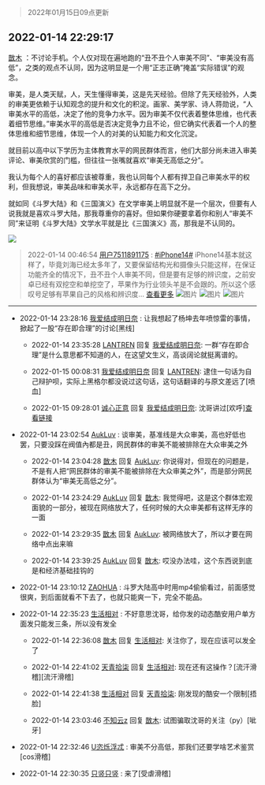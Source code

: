 > 2022年01月15日09点更新
<link rel="stylesheet" href="https://cdn.jsdelivr.net/gh/taotie6/sampleJSON@main/css/photo_show.css">
<meta name="referrer" content="no-referrer" />


 ## 2022-01-14 22:29:17 

 [㪚木](https://www.coolapk.com/feed/32825560?shareKey=Zjc4NWQwNzk1NmNiNjFlMThmZmE~) ：不讨论手机。个人仅对现在遍地跑的“丑不丑个人审美不同”、“审美没有高低”，之类的观点不认同，因为这明显是一个用“正志正确”掩盖“实际错误”的观念。

审美，是人类天赋，人，天生懂得审美，这是先天经验。但除了先天经验外，人类的审美更依赖于认知观念的提升和文化的积淀<!--break-->。画家、美学家、诗人蒋勋说，“人审美水平的高低，决定了他的竞争力水平。因为审美不仅代表着整体思维，也代表着细节思维。”审美水平的高低是否决定竞争力且不论，但它确实代表着一个人的整体思维和细节思维，体现一个人的对美的认知能力和文化沉淀。

就目前以高中以下学历为主体教育水平的网民群体而言，他们大部分尚未进入审美评论、审美欣赏的门槛，但往往一张嘴就喜欢“审美无高低之分”。

我认为每个人的喜好都应该被尊重，我也认同每个人都有捍卫自己审美水平的权利，但我想说，审美品味和审美水平，永远都存在高下之分。

就如同《斗罗大陆》和《三国演义》在文学审美上明显就不是一个层次，但要有人说我就是喜欢斗罗大陆，那我尊重你的喜好。但如果你硬要拿着你和别人“审美不同”来证明《斗罗大陆》文学水平就是比《三国演义》高，那我是不认同的。 

<div class="album">
<img class="img-item" src="https://image.coolapk.com/feed/2019/0507/23/1081091_4586_1095@230x167.gif" />
</div>

> 2022-01-14 00:46:54 
> [用户7511891175](https://www.coolapk.com/feed/32804800?shareKey=MTM5ZTRlMWQ5MWY3NjFlMThmZmE~) : <a class="feed-link-tag" href="/t/iPhone14?type=0">#iPhone14#</a> iPhone14基本就这样了，毕竟刘海已经太多年了，又要保留结构光和摄像头只能这样，在保证功能齐全的情况下，丑不丑个人审美不同，但是要有足够的辨识度，之前安卓已经有双挖空和单挖空了，苹果作为行业领头羊是不会跟的。所以这个感叹号足够有苹果自己的风格和辨识度... <a href="">查看更多</a> 
![图片](https://image.coolapk.com/feed/2022/0114/00/16840607_2413_1455_244@1080x608.jpg)
![图片](https://image.coolapk.com/feed/2022/0114/00/16840607_2413_1602_100@960x425.jpg)
![图片](https://image.coolapk.com/feed/2022/0114/00/16840607_2413_5686_302@1080x663.jpg)

 ------- 

- 2022-01-14 23:28:16 [我爱结成明日奈](uid=1772977) : 让我想起了杨坤去年喷惊雷的事情，掀起了一股“存在即合理”的讨论[黑线] 

    - 2022-01-14 23:35:28 [LANTREN](uid=2194571) 回复 [我爱结成明日奈](uid=1772977): 一群“存在即合理”是什么意思都不知道的人，在这望文生义，高谈阔论就挺离谱的。 

    - 2022-01-15 00:08:31 [我爱结成明日奈](uid=1772977) 回复 [LANTREN](uid=2194571): 逮住一句话为自己辩护呗，实际上黑格尔都没说过这句话，这句话翻译的与原文差远了[喷血] 

    - 2022-01-15 09:28:01 [诚心正意](uid=702743) 回复 [我爱结成明日奈](uid=1772977): 沈哥讲过[欢呼]<a class="feed-link-url" href="https://www.coolapk.com/feed/14087554?shareKey=N2FjMDRmYWJlNGI5NjFlMjIyZWE~&amp;shareUid=702743&amp;shareFrom=com.coolapk.market_10.5" title="https://www.coolapk.com/feed/14087554?shareKey=N2FjMDRmYWJlNGI5NjFlMjIyZWE~&amp;shareUid=702743&amp;shareFrom=com.coolapk.market_10.5" target="_blank" rel="nofollow">查看链接</a> 

- 2022-01-14 23:02:54 [AukLuv](uid=1452478) : 谈审美，基准线是大众审美，高也好低也罢，只要没踩在阀值內都是丑，网民群体的审美不能被排除在大众审美之外 

    - 2022-01-14 23:04:28 [㪚木](uid=1081091) 回复 [AukLuv](uid=1452478): 你说得对，但现在的问题是，不是有人把“网民群体的审美不能被排除在大众审美之外”，而是部分网民群体认为“审美无高低之分”。 

    - 2022-01-14 23:24:29 [AukLuv](uid=1452478) 回复 [㪚木](uid=1081091): 我觉得吧，这是这个群体宏观面貌的一部分，被现在网络放大了，任何时候的大众审美都有这样无序的一面 

    - 2022-01-14 23:29:35 [㪚木](uid=1081091) 回复 [AukLuv](uid=1452478): 被网络放大了，所以才要在网络中点出来嘛 

    - 2022-01-14 23:39:25 [AukLuv](uid=1452478) 回复 [㪚木](uid=1081091): 哎没办法哇，这个东西说到底是和经济基础挂钩的 

- 2022-01-14 23:10:12 [ZAOHUA](uid=1930793) : 斗罗大陆高中时用mp4偷偷看过，前面感觉很爽，到后面就看不下去了，也就只能爽一下，完全不能品。 

- 2022-01-14 22:35:23 [生活相对](uid=3983943) : 不好意思沈哥，给你发的动态酷安用户单方面发只能发三条，所以没有发全 

    - 2022-01-14 22:36:08 [㪚木](uid=1081091) 回复 [生活相对](uid=3983943): 关注你了，现在应该可以发全了 

    - 2022-01-14 22:41:02 [天青拾柒](uid=2874164) 回复 [生活相对](uid=3983943): 现在还有这操作？[流汗滑稽][流汗滑稽] 

    - 2022-01-14 22:41:38 [生活相对](uid=3983943) 回复 [天青拾柒](uid=2874164): 刚发现的酷安一个限制[捂脸] 

    - 2022-01-14 23:03:46 [不知云z](uid=5657858) 回复 [㪚木](uid=1081091): 试图骗取沈哥的关注（py）[呲牙] 

- 2022-01-14 22:32:46 [U恣烁浮忒](uid=1292172) : 审美不分高低，那我们还要学啥艺术鉴赏[cos滑稽] 

- 2022-01-14 22:30:35 [只竖只竖](uid=4291126) : 来了[受虐滑稽] 

